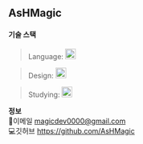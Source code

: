 ## AsHMagic
#### 기술 스택
> Language:  <a href="https://www.python.org/" title="Python"><img src="https://github.com/get-icon/geticon/raw/master/icons/python.svg" alt="Python" width="21px" height="21px"></a>

> Design: <a href="https://www.figma.com/" title="Figma"><img src="https://upload.wikimedia.org/wikipedia/commons/3/33/Figma-logo.svg" alt="Figma" width="21px" height="21px"></a>

> Studying: <a href="https://www.java.com/" title="Java"><img src="https://github.com/get-icon/geticon/raw/master/icons/java.svg" alt="Java" width="21px" height="21px"></a>

**정보**
<br/>
📩이메일 magicdev0000@gmail.com
<br/>
💻깃허브 https://github.com/AsHMagic
